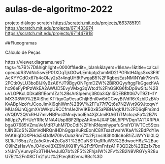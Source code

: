 # aulas-de-algoritmo-2022
projeto diálogo scratch
https://scratch.mit.edu/projects/663785191
https://scratch.mit.edu/projects/671433974
https://scratch.mit.edu/projects/671447918

<p> ##Fluxogramas </p>
<p>Cálculo de Peças </p>
<p>https://viewer.diagrams.net/?tags=%7B%7D&highlight=0000ff&edit=_blank&layers=1&nav=1&title=calculopeca#R3VdNc5swEP01XDqTjkGGwLEmbptp2umMD21PGRktH4lgsSxs3F9fAcKYYCdOx67b4oOlJy2s3r4ngUH8tPwgaB5%2FRgbcsEasNMiNYalr7Km%2FCtk0yLU3boBIJKyBzA6YJT9BgyONFgmDZW%2BiROQyyftggFkGgexhVAhc96eFyPtPzWkEA2AWUD5EvyVMxg3qWtcd%2FhGSKG6fbDp6wSltJ%2BuVLGPKcL0DkalBfIEom1Za%2BsAr8lpemrj3B0a3iQnI5DEBBft067vT9ZfH1YMX308W9%2BXiShdjKTftgoGp9esuChljhBnl0w6dCCwyBtVdR6rXzblDzBVoKvABpNzoYtJCooJimXI9qhIWm%2B9V%2FFu77f7Qt6s7N2Wvt9G9JtcqwYMUaGiJhQjgmXVbWkpURCCfmUe2hVIKB0xB5aPiBHAqk1U%2FD6qlFm3nddVQDV2QVxRHJ7mivNBPus0MnxjvboIEh4XjXJmiKtA6TiTMclozsFa%2B7NMfJpz7yFHUcYRRcMNA4Usp8BF2RpzAhXm4JX4FQkL5PPVDqnTA1TXRPtAbgaO7685VZmuVeMdR7uhM7DoDdi%2FhhRNqmhypafuSmiYD1lVTCc5StxstJINBEdS%2BmVdNRQnlHDhGgqaKuRxEonIC8XTsazfwshVKaA%2BdPdYIw9AK9lqDOXPHds5kDdM70hvOubzRnr7%2FjznsI83hXdIc9oB1iZJWYYbl0LQSL1fJT65qz7zZa5dXbv42uGy8T%2BGuNSfOqRRuW3%2BdwoeH6z%2BucO9IhZsHavVnJO4dkviBXZ9hUKQ1Fy%2Ft5fOmFnfzA1IP3QD2b%2BZz1x7boxNJnTyVunvpFx3THHAeJulQ7b%2F5%2Fhja1W%2Fv%2B2N9VRGYyR28uU7Et%2Fn08CTn21pUt%2Fteq8d2vnrJ9Bc%3D</p>
